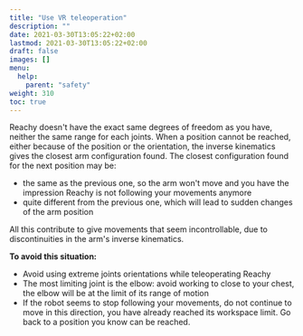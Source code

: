 ```yaml
---
title: "Use VR teleoperation"
description: ""
date: 2021-03-30T13:05:22+02:00
lastmod: 2021-03-30T13:05:22+02:00
draft: false
images: []
menu:
  help:
    parent: "safety"
weight: 310
toc: true
---
```


Reachy doesn't have the exact same degrees of freedom as you have, neither the same range for each joints. When a position cannot be reached, either because of the position or the orientation, the inverse kinematics gives the closest arm configuration found. The closest configuration found for the next position may be:

- the same as the previous one, so the arm won't move and you have the impression Reachy is not following your movements anymore
- quite different from the previous one, which will lead to sudden changes of the arm position

All this contribute to give movements that seem incontrollable, due to discontinuities in the arm's inverse kinematics.

**To avoid this situation:**

- Avoid using extreme joints orientations while teleoperating Reachy
- The most limiting joint is the elbow: avoid working to close to your chest, the elbow will be at the limit of its range of motion
- If the robot seems to stop following your movements, do not continue to move in this direction, you have already reached its workspace limit. Go back to a position you know can be reached.